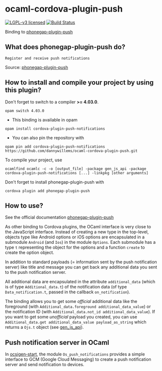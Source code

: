 # ocaml-cordova-plugin-push

[![LGPL-v3 licensed](https://img.shields.io/badge/license-LGPLv3-blue.svg)](https://raw.githubusercontent.com/dannywillems/ocaml-cordova-plugin-fcm/master/LICENSE)
[![Build Status](https://travis-ci.org/dannywillems/ocaml-cordova-plugin-push.svg?branch=master)](https://travis-ci.org/dannywillems/ocaml-cordova-plugin-push)

Binding to
[phonegap-plugin-push](https://github.com/phonegap/phonegap-plugin-push)

## What does phonegap-plugin-push do?

```
Register and receive push notifications
```

Source: [phonegap-plugin-push](https://github.com/phonegap/phonegap-plugin-push)

## How to install and compile your project by using this plugin?

Don't forget to switch to a compiler **>= 4.03.0**.
```Shell
opam switch 4.03.0
```

* This binding is available in opam
```Shell
opam install cordova-plugin-push-notifications
```

* You can also pin the repository with
```Shell
opam pin add cordova-plugin-push-notifications https://github.com/dannywillems/ocaml-cordova-plugin-push.git
```

To compile your project, use
```Shell
ocamlfind ocamlc -c -o [output_file] -package gen_js_api -package cordova-plugin-push-notifications [...] -linkpkg [other arguments]
```

Don't forget to install phonegap-plugin-push with
```Shell
cordova plugin add phonegap-plugin-push
```

## How to use?

See the official documentation
[phonegap-plugin-push](https://github.com/phonegap/phonegap-plugin-push)

As other binding to Cordova plugins, the OCaml interface is very close to the
JavaScript interface. Instead of creating a new type in the top-level, objects
type like Android options or iOS options are encapsulated in a submodule
`Android` (and `Ios`) in the module `Options`. Each submodule has a type `t`
representing the object for the options and a function `create` to create the
option object.

In addition to standard payloads (= information sent by the push notification
server) like title and message you can get back any additional data you sent to
the push notification server.

All additional data are encapsulated in the attribute `additional_data` (which
is of type `Additional_data.t`) of the notification data (of type
`Data_notification.t`, passed in the callback
`on_notification`).

The binding allows you to get some *official* additional data like the foreground
(with `Additional_data.foreground additional_data_value`) or the notification ID
(with `Additional_data.not_id additional_data_value`). If you want to get some
*unofficial* payload you created, you can use `Additional_data.get
additional_data_value payload_as_string` which returns a `Ojs.t` object (see
[gen_js_api](https://github.com/lexifi/gen_js_api)).


## Push notification server in OCaml

In [ocsigen-start](https://github.com/ocsigen/ocsigen-start), the module
`Os_push_notifications` provides a simple interface to GCM (Google Cloud
Messaging) to create a push notification server and send notification to
devices.
